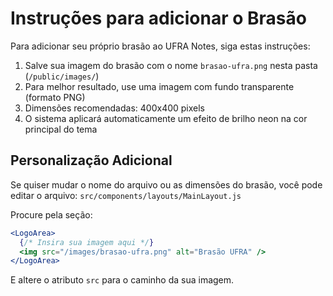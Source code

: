 # Instruções para adicionar o Brasão

Para adicionar seu próprio brasão ao UFRA Notes, siga estas instruções:

1. Salve sua imagem do brasão com o nome `brasao-ufra.png` nesta pasta (`/public/images/`)
2. Para melhor resultado, use uma imagem com fundo transparente (formato PNG)
3. Dimensões recomendadas: 400x400 pixels
4. O sistema aplicará automaticamente um efeito de brilho neon na cor principal do tema

## Personalização Adicional

Se quiser mudar o nome do arquivo ou as dimensões do brasão, você pode editar o arquivo:
`src/components/layouts/MainLayout.js`

Procure pela seção:

```jsx
<LogoArea>
  {/* Insira sua imagem aqui */}
  <img src="/images/brasao-ufra.png" alt="Brasão UFRA" />
</LogoArea>
```

E altere o atributo `src` para o caminho da sua imagem. 